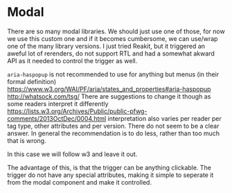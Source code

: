 # Modal

There are so many modal libraries. We should just use one of those, for now we use this custom one and if it becomes cumbersome, we can use/wrap one of the many library versions. I just tried Reakit, but it triggered an aweful lot of rerenders, do not support RTL and had a somewhat akward API as it needed to control the trigger as well.

`aria-haspopup` is not recommended to use for anything but menus (in their formal definition)
https://www.w3.org/WAI/PF/aria/states_and_properties#aria-haspopup
http://whatsock.com/tsg/
There are suggestions to change it though as some readers interpret it differently
https://lists.w3.org/Archives/Public/public-pfwg-comments/2013OctDec/0004.html
interpretation also varies per reader per tag type, other attributes and per version. There do not seem to be a clear answer. In general the recommendation is to do less, rather than too much that is wrong.

In this case we will follow w3 and leave it out.

The advantage of this, is that the trigger can be anything clickable. The trigger do not have any special attributes, making it simple to seperate it from the modal component and make it controlled.